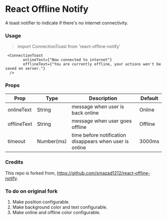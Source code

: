 # React Offline Notify

A toast notifier to indicate if there's no internet connectivity.

### Usage

> import ConnectionToast from 'react-offline-notify'

```
 <ConnectionToast 
        onlineText={"Now connected to internet"} 
        offlineText={"You are currently offline, your actions won't be saved on server."}
  />
```

### Props

| Prop | Type | Description | Default |
| ------ | ------ | ------ | ------ |
| onlineText | String | message when user is back online | Online |
| offlineText | String | message when user goes offline | Offline |
| timeout | Number(ms) | time before notification disappears when user is online | 3000ms | 

### Credits
This repo is forked from, https://github.com/smazad1212/react-offline-notify. 

### To do on original fork
1. Make position configurable.
2. Make background color and text configurable.
3. Make online and offline color configurable.
